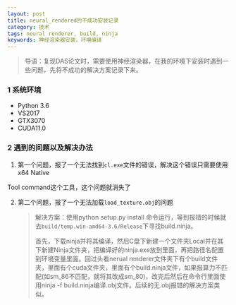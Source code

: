 ```yaml
---
layout: post
title: neural_rendered的不成功安装记录
category: 技术
tags: neural renderer, build, ninja
keywords: 神经渲染器安装，环境编译
---
```


> 导语：复现DAS论文时，需要使用神经渲染器，在我的环境下安装时遇到一些问题，先将不成功的解决方案记录下来。

### 1 系统环境

+ Python 3.6
+ VS2017
+ GTX3070
+ CUDA11.0  

### 2 遇到的问题以及解决办法

1. 第一个问题，报了一个无法找到`cl.exe`文件的错误，解决这个错误只需要使用x64 Native 

Tool command这个工具，这个问题就消失了

2. 第二个问题，报了一个无法加载`load_texture.obj`的问题

   > 解决方案：使用python setup.py install 命令运行，等到报错的时候就去`build/temp.win-amd64-3.6/Release`下寻找build.ninja。
   >
   > 首先，下载ninja并将其编译，然后C盘下新建一个文件夹Local并在其下新建Ninja文件夹，把编译好的ninja.exe放到里面，再把路径名配置到环境变量里面。回过头看nerual renderer文件夹下有个build文件夹，里面有个cuda文件夹，里面有个build.ninja文件，如果报算力不匹配(如sm_86不匹配，就将其改成sm_80)，改完后然后在命令行里面使用ninja -f build.ninja编译.obj文件。后续的无.obj报错的解决方案类似。